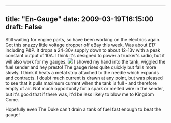 
---
title: "En-Gauge"
date: 2009-03-19T16:15:00
draft: False
---

Still waiting for engine parts, so have been working on the electrics again.  Got this snazzy little voltage dropper off eBay this week.  Was about £17 including P&P.  It drops a 24-30v supply down to about 12-13v with a peak constant output of 10A.  I think it's designed to power a trucker's radio, but it will also work for my gauges.
[<img src="http://danandtheduke.co.uk/uploaded_images/gauges-769610.jpg"/>](http://danandtheduke.co.uk/uploaded_images/gauges-769643.jpg)
I shoved my hand into the tank, wiggled the fuel sender and hey presto!  The gauge rises quite quickly but falls more slowly.  I think it heats a metal strip attached to the needle which expands and contracts.  I doubt much current is drawn at any point, but was pleased to see that it pulls maximum current when the tank is full - and therefore empty of air.  Not much opportunity for a spark or melted wire in the sender, but it's good that if there was, it'd be less likely to blow me to Kingdom Come.

Hopefully even The Duke can't drain a tank of fuel fast enough to beat the gauge!